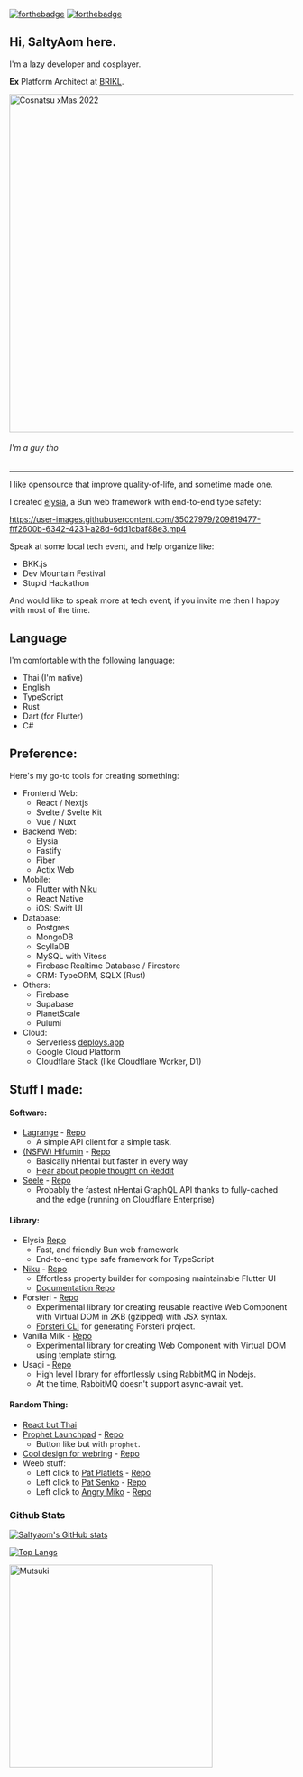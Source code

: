 [![forthebadge](https://forthebadge.com/images/badges/contains-cat-gifs.svg)](https://forthebadge.com) [![forthebadge](https://forthebadge.com/images/badges/powered-by-responsibility.svg)](https://forthebadge.com)
## Hi, SaltyAom here.
I'm a lazy developer and cosplayer.

**Ex** Platform Architect at [BRIKL](https://www.brikl.com).

<img width=600 src=https://user-images.githubusercontent.com/35027979/209817811-8e8909c5-61ab-4a2f-931b-6ebd7877005c.jpg alt="Cosnatsu xMas 2022" />

###### I'm a guy tho

---

I like opensource that improve quality-of-life, and sometime made one.

I created [elysia](https://elysiajs.com), a Bun web framework with end-to-end type safety:

https://user-images.githubusercontent.com/35027979/209819477-fff2600b-6342-4231-a28d-6dd1cbaf88e3.mp4

Speak at some local tech event, and help organize like:
- BKK.js
- Dev Mountain Festival
- Stupid Hackathon

And would like to speak more at tech event, if you invite me then I happy with most of the time.

## Language
I'm comfortable with the following language:

- Thai (I'm native)
- English
- TypeScript
- Rust
- Dart (for Flutter)
- C#

## Preference:
Here's my go-to tools for creating something:

- Frontend Web:
  - React / Nextjs
  - Svelte / Svelte Kit
  - Vue / Nuxt
- Backend Web:
  - Elysia
  - Fastify
  - Fiber
  - Actix Web
- Mobile:
  - Flutter with [Niku](https://niku.saltyaom.com)
  - React Native
  - iOS: Swift UI
- Database:
  - Postgres
  - MongoDB
  - ScyllaDB
  - MySQL with Vitess
  - Firebase Realtime Database / Firestore
  - ORM: TypeORM, SQLX (Rust)
- Others:
  - Firebase
  - Supabase
  - PlanetScale
  - Pulumi
- Cloud:
  - Serverless [deploys.app](https://deploys.app)
  - Google Cloud Platform
  - Cloudflare Stack (like Cloudflare Worker, D1)

## Stuff I made:
#### Software:
- [Lagrange](https://github.com/SaltyAom/lagrange) - [Repo](https://github.com/SaltyAom/lagrange)
  - A simple API client for a simple task.
- [(NSFW) Hifumin](https://hifumin.app) - [Repo](https://github.com/SaltyAom/hifumin)
  - Basically nHentai but faster in every way
  - [Hear about people thought on Reddit](https://www.reddit.com/r/nhentai/comments/j9qf9m/i_made_nhentai_but_its_pinterest/)
- [Seele](https://seele.hifumin.app) - [Repo](https://github.com/SaltyAom/opener-akashic)
  - Probably the fastest nHentai GraphQL API thanks to fully-cached and the edge (running on Cloudflare Enterprise)

#### Library:
- Elysia [Repo](https://github.com/elysiajs/elysia)
  - Fast, and friendly Bun web framework
  - End-to-end type safe framework for TypeScript
- [Niku](https://niku.saltyaom.com) - [Repo](https://github.com/SaltyAom/niku)
  - Effortless property builder for composing maintainable Flutter UI
  - [Documentation Repo](https://github.com/saltyAom/niku-docs)
- Forsteri - [Repo](https://github.com/SaltyAom/forsteri)
  - Experimental library for creating reusable reactive Web Component with Virtual DOM in 2KB (gzipped) with JSX syntax.
  - [Forsteri CLI](https://github.com/saltyAom/forsteri-cli) for generating Forsteri project.
- Vanilla Milk - [Repo](https://github.com/saltyaom/vanilla-milk)
  - Experimental library for creating Web Component with Virtual DOM using template stirng.
- Usagi - [Repo](https://github.com/saltyAom/usagi)
  - High level library for effortlessly using RabbitMQ in Nodejs.
  - At the time, RabbitMQ doesn't support async-await yet.

#### Random Thing:
- [React but Thai](https://github.com/SaltyAom/react-but-thai)
- [Prophet Launchpad](http://prophet-launchpad.netlify.app/) - [Repo](https://github.com/SaltyAom/prophet-launchpad)
  - Button like but with `prophet`.
- [Cool design for webring](https://ouroboros-ring.netlify.app) - [Repo](https://github.com/saltyAom/saltyaom-webring)
- Weeb stuff:
  - Left click to [Pat Platlets](https://platelets.netlify.app/) - [Repo](https://github.com/saltyAom/platelets)
  - Left click to [Pat Senko](http://pat-senko.netlify.app/) - [Repo](https://github.com/saltyAom/pat-senko)
  - Left click to [Angry Miko](https://angry-miko.netlify.app/) - [Repo](https://github.com/saltyAom/miko)

### Github Stats
[![Saltyaom's GitHub stats](https://github-readme-stats.vercel.app/api?username=saltyaom&theme=default)](https://github.com/anuraghazra/github-readme-stats)

[![Top Langs](https://github-readme-stats.vercel.app/api/top-langs/?username=saltyaom&layout=compact&theme=default)](https://github.com/anuraghazra/github-readme-stats)

<img src=https://user-images.githubusercontent.com/35027979/198816875-2bc9704e-c96d-4472-adb7-1bdb9d461e72.gif width=360 height=360 alt="Mutsuki" />
